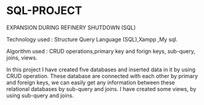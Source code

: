 # SQL-PROJECT
EXPANSION DURING REFINERY SHUTDOWN (SQL)

Technology used : Structure Query Language (SQL),Xampp ,My sql.

Algorithm used : CRUD operations,primary key and forign keys, sub-query, joins, views.


In this project I have created five databases and inserted data in it by using CRUD operation. These database are connected with each other by primary and foreign keys, we can easily get any information between these relational databases by sub-query and joins. I have created some views, by using sub-query and joins.
